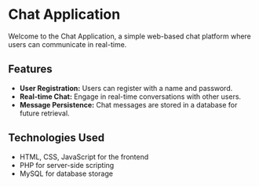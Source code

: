 # Chat Application

Welcome to the Chat Application, a simple web-based chat platform where users can communicate in real-time.

## Features

- **User Registration:** Users can register with a name and password.
- **Real-time Chat:** Engage in real-time conversations with other users.
- **Message Persistence:** Chat messages are stored in a database for future retrieval.

## Technologies Used

- HTML, CSS, JavaScript for the frontend
- PHP for server-side scripting
- MySQL for database storage
